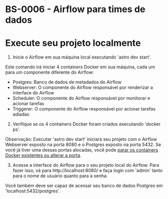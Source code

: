 BS-0006 - Airflow para times de dados
========

Execute seu projeto localmente
==============================

1. Inicie o Airflow em sua máquina local executando 'astro dev start'.

Este comando irá iniciar 4 containers Docker em sua máquina, cada um para um componente diferente do Airflow:

- Postgres: Banco de dados de metadados do Airflow
- Webserver: O componente do Airflow responsável por renderizar a interface do Airflow
- Scheduler: O componente do Airflow responsável por monitorar e acionar tarefas
- Triggerer: O componente do Airflow responsável por acionar tarefas adiadas

2. Verifique se os 4 containers Docker foram criados executando 'docker ps'.

Observação: Executar 'astro dev start' iniciará seu projeto com o Airflow Webserver exposto na porta 8080 e o Postgres exposto na porta 5432. Se você já tiver uma dessas portas alocadas, você pode [parar os containers Docker existentes ou alterar a porta](https://docs.astronomer.io/astro/test-and-troubleshoot-locally#ports-are-not-available).

3. Acesse a interface do Airflow para o seu projeto local do Airflow. Para fazer isso, vá para http://localhost:8080/ e faça login com 'admin' tanto para o nome de usuário quanto para a senha.

Você também deve ser capaz de acessar seu banco de dados Postgres em 'localhost:5432/postgres'.
